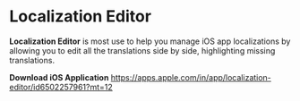 # Localization Editor
**Localization Editor** is most use to help you manage iOS app localizations by allowing you to edit all the translations side by side, highlighting missing translations.

**Download iOS Application**
https://apps.apple.com/in/app/localization-editor/id6502257961?mt=12
